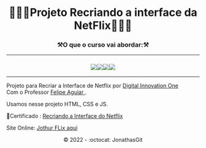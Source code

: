 

<h1 align="center">🚀🚀🚧Projeto Recriando a interface da NetFlix🚧🚀🚀<br>

 <h3 align="center">⚒️O que o curso vai abordar:⚒️ </h3>
 <hr>
 
 <h3 align="center"><img src="https://img.shields.io/badge/HTML5-E34F26?style=for-the-badge&logo=html5&logoColor=white"><img src="https://img.shields.io/badge/CSS3-1572B6?style=for-the-badge&logo=css3&logoColor=white"><img src="https://img.shields.io/badge/JavaScript-F7DF1E?style=for-the-badge&logo=javascript&logoColor=black"><img src="https://img.shields.io/badge/bootstrap-%23563D7C.svg?style=for-the-badge&logo=bootstrap&logoColor=white"></h3>
 <hr>
 
 
 Projeto para Recriar a Interface de Netflix por <a href="https://digitalinnovation.one/sign-in"> Digital Innovation One</a></h1><br>
Com o Professor <a href="https://github.com/felipeAguiarCode"> Felipe Aguiar <a>.
  
  Usamos nesse projeto HTML, CSS e JS. <br>
  
 🎯Certificado : <a href="https://certificates.digitalinnovation.one/3142A2E2">Recriando a Interface do Netflix</a> 
  
  Site Online: <a href="https://jonathasgit.github.io/Recriando-NetFlix/"> Jothur FLix aqui </a><br>
 
 <p align="center">©️ 2022 - :octocat: JonathasGit</p>
